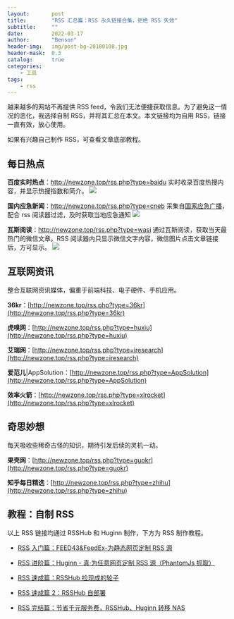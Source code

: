 ```yaml
---
layout:       post
title:        "RSS 汇总篇：RSS 永久链接合集，拒绝 RSS 失效"
subtitle:     ""
date:         2022-03-17
author:       "Benson"
header-img:   img/post-bg-20180108.jpg
header-mask:  0.3
catalog:      true
categories:
    - 工具
tags:
    - rss
---
```

越来越多的网站不再提供 RSS feed，令我们无法便捷获取信息。为了避免这一情况的恶化，我选择自制 RSS，并将其汇总在本文。本文链接均为自用 RSS，链接一直有效，放心使用。

如果有兴趣自己制作 RSS，可查看文章底部教程。

## 每日热点

**百度实时热点**：<http://newzone.top/rss.php?type=baidu>
实时收录百度热搜内容，并显示热搜指数和简介。
![](http://tc.seoipo.com/2022-05-05-17-21-49.png)

**国内应急新闻**：<http://newzone.top/rss.php?type=cneb>
采集自[国家应急广播](http://www.cneb.gov.cn/guoneinews/)，配合 rss 阅读器过滤，及时获取当地应急通知
![](http://tc.seoipo.com/2022-05-05-17-22-08.png)

**瓦斯阅读**：<http://newzone.top/rss.php?type=wasi>
通过瓦斯阅读，获取当天最热门的微信文章。RSS 阅读器内只显示微信文字内容，微信图片点击文章链接后，方可显示。
![](http://tc.seoipo.com/2022-05-05-17-22-32.png)

## 互联网资讯

整合互联网资讯媒体，偏重于前端科技、电子硬件、手机应用。

**36kr**：[http://newzone.top/rss.php?type=36kr](http://newzone.top/rss.php?type=36kr)

**虎嗅网**：[http://newzone.top/rss.php?type=huxiu](http://newzone.top/rss.php?type=huxiu)

**艾瑞网**：[http://newzone.top/rss.php?type=iresearch](http://newzone.top/rss.php?type=iresearch)

**爱范儿**|AppSolution：[http://newzone.top/rss.php?type=AppSolution](http://newzone.top/rss.php?type=AppSolution)

**效率火箭**：[http://newzone.top/rss.php?type=xlrocket](http://newzone.top/rss.php?type=xlrocket)

## 奇思妙想

每天吸收些稀奇古怪的知识，期待引发后续的灵机一动。

**果壳网**：[http://newzone.top/rss.php?type=guokr](http://newzone.top/rss.php?type=guokr)

**知乎每日精选**：[http://newzone.top/rss.php?type=zhihu](http://newzone.top/rss.php?type=zhihu)

## 教程：自制 RSS

以上 RSS 链接均通过 RSSHub 和 Huginn 制作，下方为 RSS 制作教程。

* [RSS 入门篇：FEED43&FeedEx-为静态网页定制 RSS 源](https://newzone.top/p/2017-04-22-RSS_FEED43_FeedEx/)

* [RSS 进阶篇：Huginn - 真·为任意网页定制 RSS 源（PhantomJs 抓取）](https://newzone.top/p/2018-10-07-Huginn_scraping_any_website/)

* [RSS 速成篇：RSSHub 捡现成的轮子](https://newzone.top/p/2019-04-01-RSSHub_noob/)

* [RSS 速成篇 2：RSSHub 自部署](https://newzone.top/p/2020-03-25-RSSHub_on_vps/)

* [RSS 完结篇：节省千元服务费，RSSHub、Huginn 转移 NAS](https://newzone.top/p/2021-10-23-NAS_with_RSSHub_and_Huginn/)
